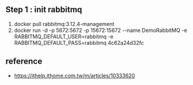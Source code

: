 
## Step 1 : init rabbitmq

1. docker pull rabbitmq:3.12.4-management
2. docker run -d -p 5672:5672 -p 15672:15672 --name DemoRabbitMQ -e RABBITMQ_DEFAULT_USER=rabbitmq -e RABBITMQ_DEFAULT_PASS=rabbitmq 4c62a24d32fc


## reference
- https://ithelp.ithome.com.tw/m/articles/10333620